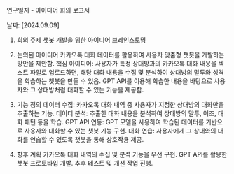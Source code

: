 연구일지 - 아이디어 회의 보고서

날짜: [2024.09.09]

1. 회의 주제
챗봇 개발을 위한 아이디어 브레인스토밍

3. 논의된 아이디어
카카오톡 대화 데이터를 활용하여 사용자 맞춤형 챗봇을 개발하는 방안을 제안함.
핵심 아이디어:
사용자가 특정 상대방과의 카카오톡 대화 내용을 텍스트 파일로 업로드하면, 해당 대화 내용을 수집 및 분석하여 상대방의 말투와 성격을 학습하는 챗봇을 만들 수 있음.
GPT API를 이용해 학습한 내용을 바탕으로 사용자와 그 상대방처럼 대화할 수 있는 기능을 제공함.

4. 기능 정의
데이터 수집: 카카오톡 대화 내역 중 사용자가 지정한 상대방의 대화만을 추출하는 기능.
데이터 분석: 추출한 대화 내용을 분석하여 상대방의 말투, 어조, 대화 패턴 등을 학습.
GPT API 연동: GPT 모델을 사용하여 학습된 데이터를 기반으로 사용자와 대화할 수 있는 챗봇 기능 구현.
대화 연습: 사용자에게 그 상대와의 대화를 연습할 수 있도록 챗봇을 통해 상호작용 제공.

5. 향후 계획
카카오톡 대화 내역의 수집 및 분석 기능을 우선 구현.
GPT API를 활용한 챗봇 프로토타입 개발.
추후 테스트 및 개선 작업 진행.
